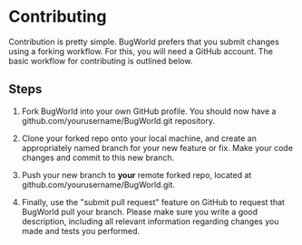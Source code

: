 # Contributing

Contribution is pretty simple. BugWorld prefers that you submit
changes using a forking workflow. For this, you will need a GitHub
account. The basic workflow for contributing is outlined below.

## Steps

1. Fork BugWorld into your own GitHub profile. You should
now have a github.com/yourusername/BugWorld.git repository.

2. Clone your forked repo onto your local machine, and
create an appropriately named branch for your new feature
or fix. Make your code changes and commit to this new branch.

3. Push your new branch to __your__ remote forked repo, located
at github.com/yourusername/BugWorld.git.

4. Finally, use the "submit pull request" feature on GitHub to
request that BugWorld pull your branch. Please make sure you write
a good description, including all relevant information regarding
changes you made and tests you performed.

